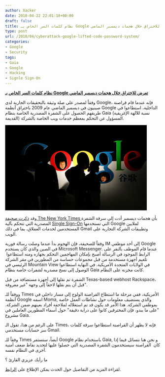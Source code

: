 ```yaml
---
author: Xacker
date: 2010-04-22 22:01:18+00:00
draft: false
title: نظام كلمات السر الخاص بـ Google تعرض للاختراق خلال هجمات ديسمبر الماضي
type: post
url: /2010/04/cyberattack-google-lifted-code-password-system/
categories:
- Google
- Security
tags:
- Gaia
- Google
- Hacking
- Signle Sign-On
---
```


[**نظام كلمات السر الخاص بـ Google تعرض للاختراق خلال هجمات ديسمبر الماضي**](https://www.it-scoop.com/2010/04/cyberattack-google-lifted-code-password-system)


وفقاً لمصدر على صلة وثيقة بالتحقيقات الجارية لدى Google، فإنه عندما قام قراصنة صينيون في ديسمبر الماضي عام 2009 باختراق أنظمة Google الداخلية، استطاعوا في طريقهم الحصول على الشفرة المصدرية الخاصة بنظام Gaia (نسبة للآلهة الإغريقية القديمة) المسؤول عن التحكم بمعظم خدمات ويب الخاصة بالشركة.

[![](google-attack.jpg)
](https://www.it-scoop.com/2010/04/cyberattack-google-lifted-code-password-system)

وقد [ذكرت صحيفة The New York Times ](http://www.nytimes.com/2010/04/20/technology/20google.html) بأن هجمات ديسمبر أدت إلى سرقة الشفرة المصدرية التي تتحكم بآلية [Single Sign-On](http://en.wikipedia.org/wiki/Single_sign-on) التي تستخدمها Google لملايين المستخدمين لخدمات العملاق، بما في ذلك Gmail وتطبيقات الشركة التجارية على الويب.

وفقاً للصحيفة، فإن الهجوم بدأ عندما وصلت رسالة فورية IM إلى أحد موظفي Google في الصين والذي كان يستخدم Microsoft Messenger. عندما قام الموظف بالنقر على الرابط الموجود في الرسالة أصبح بإمكان المهاجمين التحكم بجهازه ومنه استطاعوا  تلغيم أجهزة مستخدمة من قبل مجموعات حساسة من المطورين في مقر الشركة الرئيسي في Mountain View في الولايات المتحدة الأمريكية. في النهاية استطاعوا الوصول إلى نسخ مصدرية لشفرات خاصة بنظام Gaia كانت مخزنة على النظام.

الشفرة تم نقلها إلى أجهزة مستضافة من قبل Texas-based webhost Rackspace، قبل أن يتم نقلها لاحقاً إلى وجهة "غير معروفة".

ووفقاً للـ Times الأمريكية، ففي مرحلة ما استطاع القراصنة الولوج إلى مسار داخلي في أنظمة Google اسمه Moma, والذي يستضيف معلومات حول نشاطات العمل خاصة بموظفي الشركة. هذا الأمر قد يكون قد تم استغلاله لملاحقة أفراد بعينهم ضمن الشركة. "على ما يبدو، فإن المخترقين كانوا على دراية دقيقة" حول أسماء المطورين العاملين في مشروع Gaia.

على الرغم من هذا، تقول الـ Times، فإنه لا يظهر أن القراصنة استطاعوا سرقة كلمات سر حسابات مستخدمي Gmail.

وفقاً للـ Times أيضاً، ستستمر Google باستخدام نظام Gaia, و نحن هنا نتسائل فيما إذا كان  القراصنة سيستخدمون الشفرة المصدرية التي حصلوا عليها لتحديد نقاط ضعف أمنية أخرى في النظام نفسه.

ما رأيك عزيزي القارئ ؟

لقراءة المزيد من التفاصيل حول الحدث يمكن الإطلاع على [الرابط](http://www.theregister.co.uk/2010/04/20/reports_says_cyberattack_on_google_lifted_code_for_password_system/).
